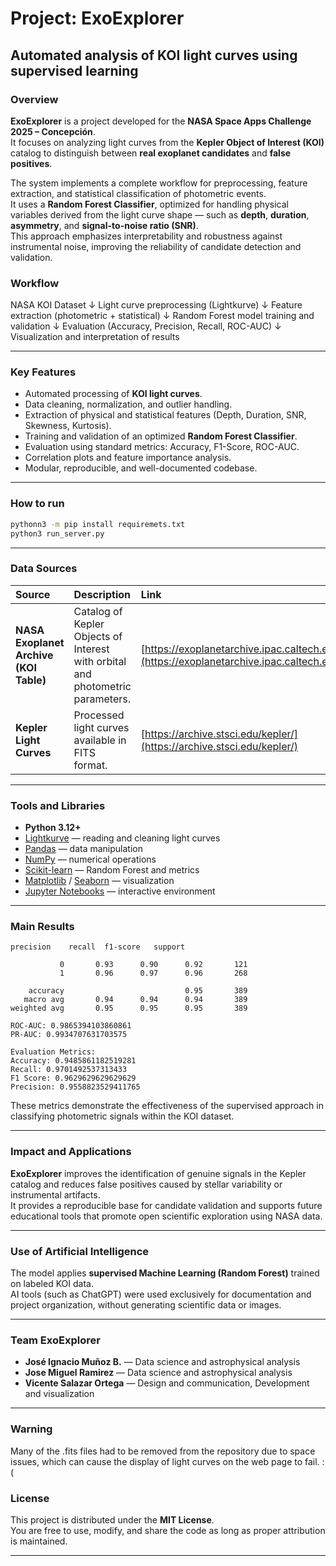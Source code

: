 # Project: ExoExplorer  
**Automated analysis of KOI light curves using supervised learning**
---

### Overview  

**ExoExplorer** is a project developed for the **NASA Space Apps Challenge 2025 – Concepción**.  
It focuses on analyzing light curves from the **Kepler Object of Interest (KOI)** catalog to distinguish between **real exoplanet candidates** and **false positives**.  

The system implements a complete workflow for preprocessing, feature extraction, and statistical classification of photometric events.  
It uses a **Random Forest Classifier**, optimized for handling physical variables derived from the light curve shape — such as **depth**, **duration**, **asymmetry**, and **signal-to-noise ratio (SNR)**.  
This approach emphasizes interpretability and robustness against instrumental noise, improving the reliability of candidate detection and validation.

### Workflow

NASA KOI Dataset
        ↓
Light curve preprocessing (Lightkurve)
        ↓
Feature extraction (photometric + statistical)
        ↓
Random Forest model training and validation
        ↓
Evaluation (Accuracy, Precision, Recall, ROC-AUC)
        ↓
Visualization and interpretation of results

---
###  Key Features
- Automated processing of **KOI light curves**.  
- Data cleaning, normalization, and outlier handling.  
- Extraction of physical and statistical features (Depth, Duration, SNR, Skewness, Kurtosis).  
- Training and validation of an optimized **Random Forest Classifier**.  
- Evaluation using standard metrics: Accuracy, F1-Score, ROC-AUC.  
- Correlation plots and feature importance analysis.  
- Modular, reproducible, and well-documented codebase.  

---

### How to run

```bash
pythonn3 -m pip install requiremets.txt
python3 run_server.py
```
---

### Data Sources
| Source | Description | Link |
|:--------|:-------------|:------|
| **NASA Exoplanet Archive (KOI Table)** | Catalog of Kepler Objects of Interest with orbital and photometric parameters. | [https://exoplanetarchive.ipac.caltech.edu/](https://exoplanetarchive.ipac.caltech.edu/) |
| **Kepler Light Curves** | Processed light curves available in FITS format. | [https://archive.stsci.edu/kepler/](https://archive.stsci.edu/kepler/) |

---

###  Tools and Libraries
- **Python 3.12+**  
- [Lightkurve](https://docs.lightkurve.org/) — reading and cleaning light curves  
- [Pandas](https://pandas.pydata.org/) — data manipulation  
- [NumPy](https://numpy.org/) — numerical operations  
- [Scikit-learn](https://scikit-learn.org/stable/) — Random Forest and metrics  
- [Matplotlib](https://matplotlib.org/) / [Seaborn](https://seaborn.pydata.org/) — visualization  
- [Jupyter Notebooks](https://jupyter.org/) — interactive environment  

---

### Main Results
```
precision    recall  f1-score   support

           0       0.93      0.90      0.92       121
           1       0.96      0.97      0.96       268

    accuracy                           0.95       389
   macro avg       0.94      0.94      0.94       389
weighted avg       0.95      0.95      0.95       389

ROC-AUC: 0.9865394103860861
PR-AUC: 0.9934707631703575

Evaluation Metrics:
Accuracy: 0.9485861182519281
Recall: 0.9701492537313433
F1 Score: 0.9629629629629629
Precision: 0.9558823529411765
```

These metrics demonstrate the effectiveness of the supervised approach in classifying photometric signals within the KOI dataset.


---
### Impact and Applications
**ExoExplorer** improves the identification of genuine signals in the Kepler catalog and reduces false positives caused by stellar variability or instrumental artifacts.  
It provides a reproducible base for candidate validation and supports future educational tools that promote open scientific exploration using NASA data.

---

### Use of Artificial Intelligence
The model applies **supervised Machine Learning (Random Forest)** trained on labeled KOI data.  
AI tools (such as ChatGPT) were used exclusively for documentation and project organization, without generating scientific data or images.

---

### Team ExoExplorer
- **José Ignacio Muñoz B.** — Data science and astrophysical analysis  
- **Jose Miguel Ramirez** — Data science and astrophysical analysis
- **Vicente Salazar Ortega** — Design and communication, Development and visualization 

---

### Warning 
Many of the .fits files had to be removed from the repository due to space issues, which can cause the display of light curves on the web page to fail. :(

### License
This project is distributed under the **MIT License**.  
You are free to use, modify, and share the code as long as proper attribution is maintained.

---
